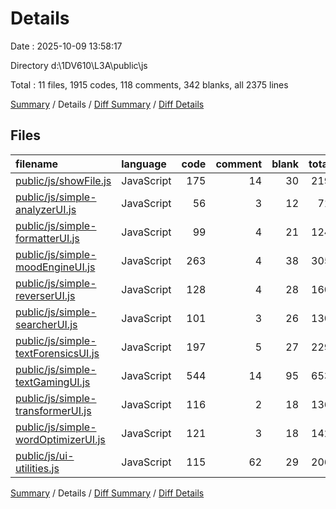 # Details

Date : 2025-10-09 13:58:17

Directory d:\\1DV610\\L3A\\public\\js

Total : 11 files,  1915 codes, 118 comments, 342 blanks, all 2375 lines

[Summary](results.md) / Details / [Diff Summary](diff.md) / [Diff Details](diff-details.md)

## Files
| filename | language | code | comment | blank | total |
| :--- | :--- | ---: | ---: | ---: | ---: |
| [public/js/showFile.js](/public/js/showFile.js) | JavaScript | 175 | 14 | 30 | 219 |
| [public/js/simple-analyzerUI.js](/public/js/simple-analyzerUI.js) | JavaScript | 56 | 3 | 12 | 71 |
| [public/js/simple-formatterUI.js](/public/js/simple-formatterUI.js) | JavaScript | 99 | 4 | 21 | 124 |
| [public/js/simple-moodEngineUI.js](/public/js/simple-moodEngineUI.js) | JavaScript | 263 | 4 | 38 | 305 |
| [public/js/simple-reverserUI.js](/public/js/simple-reverserUI.js) | JavaScript | 128 | 4 | 28 | 160 |
| [public/js/simple-searcherUI.js](/public/js/simple-searcherUI.js) | JavaScript | 101 | 3 | 26 | 130 |
| [public/js/simple-textForensicsUI.js](/public/js/simple-textForensicsUI.js) | JavaScript | 197 | 5 | 27 | 229 |
| [public/js/simple-textGamingUI.js](/public/js/simple-textGamingUI.js) | JavaScript | 544 | 14 | 95 | 653 |
| [public/js/simple-transformerUI.js](/public/js/simple-transformerUI.js) | JavaScript | 116 | 2 | 18 | 136 |
| [public/js/simple-wordOptimizerUI.js](/public/js/simple-wordOptimizerUI.js) | JavaScript | 121 | 3 | 18 | 142 |
| [public/js/ui-utilities.js](/public/js/ui-utilities.js) | JavaScript | 115 | 62 | 29 | 206 |

[Summary](results.md) / Details / [Diff Summary](diff.md) / [Diff Details](diff-details.md)